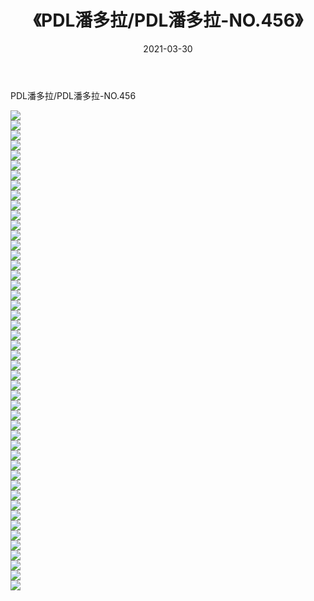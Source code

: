 ﻿---
layout: post
title:  《PDL潘多拉/PDL潘多拉-NO.456》
date:   2021-03-30
img: http://pic.660000.xyz/1:/网络美图/2021/PDL潘多拉/PDL潘多拉-NO.456/000.jpg
categories: [美女, 清纯, 唯美]
---

PDL潘多拉/PDL潘多拉-NO.456

 ![](http://pic.660000.xyz/1:/网络美图/2021/PDL潘多拉/PDL潘多拉-NO.456/001.jpg) <br>![](http://pic.660000.xyz/1:/网络美图/2021/PDL潘多拉/PDL潘多拉-NO.456/002.jpg) <br>![](http://pic.660000.xyz/1:/网络美图/2021/PDL潘多拉/PDL潘多拉-NO.456/003.jpg) <br>![](http://pic.660000.xyz/1:/网络美图/2021/PDL潘多拉/PDL潘多拉-NO.456/004.jpg) <br>![](http://pic.660000.xyz/1:/网络美图/2021/PDL潘多拉/PDL潘多拉-NO.456/005.jpg) <br>![](http://pic.660000.xyz/1:/网络美图/2021/PDL潘多拉/PDL潘多拉-NO.456/006.jpg) <br>![](http://pic.660000.xyz/1:/网络美图/2021/PDL潘多拉/PDL潘多拉-NO.456/007.jpg) <br>![](http://pic.660000.xyz/1:/网络美图/2021/PDL潘多拉/PDL潘多拉-NO.456/008.jpg) <br>![](http://pic.660000.xyz/1:/网络美图/2021/PDL潘多拉/PDL潘多拉-NO.456/009.jpg) <br>![](http://pic.660000.xyz/1:/网络美图/2021/PDL潘多拉/PDL潘多拉-NO.456/010.jpg) <br>![](http://pic.660000.xyz/1:/网络美图/2021/PDL潘多拉/PDL潘多拉-NO.456/011.jpg) <br>![](http://pic.660000.xyz/1:/网络美图/2021/PDL潘多拉/PDL潘多拉-NO.456/012.jpg) <br>![](http://pic.660000.xyz/1:/网络美图/2021/PDL潘多拉/PDL潘多拉-NO.456/013.jpg) <br>![](http://pic.660000.xyz/1:/网络美图/2021/PDL潘多拉/PDL潘多拉-NO.456/014.jpg) <br>![](http://pic.660000.xyz/1:/网络美图/2021/PDL潘多拉/PDL潘多拉-NO.456/015.jpg) <br>![](http://pic.660000.xyz/1:/网络美图/2021/PDL潘多拉/PDL潘多拉-NO.456/016.jpg) <br>![](http://pic.660000.xyz/1:/网络美图/2021/PDL潘多拉/PDL潘多拉-NO.456/017.jpg) <br>![](http://pic.660000.xyz/1:/网络美图/2021/PDL潘多拉/PDL潘多拉-NO.456/018.jpg) <br>![](http://pic.660000.xyz/1:/网络美图/2021/PDL潘多拉/PDL潘多拉-NO.456/019.jpg) <br>![](http://pic.660000.xyz/1:/网络美图/2021/PDL潘多拉/PDL潘多拉-NO.456/020.jpg) <br>![](http://pic.660000.xyz/1:/网络美图/2021/PDL潘多拉/PDL潘多拉-NO.456/021.jpg) <br>![](http://pic.660000.xyz/1:/网络美图/2021/PDL潘多拉/PDL潘多拉-NO.456/022.jpg) <br>![](http://pic.660000.xyz/1:/网络美图/2021/PDL潘多拉/PDL潘多拉-NO.456/023.jpg) <br>![](http://pic.660000.xyz/1:/网络美图/2021/PDL潘多拉/PDL潘多拉-NO.456/024.jpg) <br>![](http://pic.660000.xyz/1:/网络美图/2021/PDL潘多拉/PDL潘多拉-NO.456/025.jpg) <br>![](http://pic.660000.xyz/1:/网络美图/2021/PDL潘多拉/PDL潘多拉-NO.456/026.jpg) <br>![](http://pic.660000.xyz/1:/网络美图/2021/PDL潘多拉/PDL潘多拉-NO.456/027.jpg) <br>![](http://pic.660000.xyz/1:/网络美图/2021/PDL潘多拉/PDL潘多拉-NO.456/028.jpg) <br>![](http://pic.660000.xyz/1:/网络美图/2021/PDL潘多拉/PDL潘多拉-NO.456/029.jpg) <br>![](http://pic.660000.xyz/1:/网络美图/2021/PDL潘多拉/PDL潘多拉-NO.456/030.jpg) <br>![](http://pic.660000.xyz/1:/网络美图/2021/PDL潘多拉/PDL潘多拉-NO.456/031.jpg) <br>![](http://pic.660000.xyz/1:/网络美图/2021/PDL潘多拉/PDL潘多拉-NO.456/032.jpg) <br>![](http://pic.660000.xyz/1:/网络美图/2021/PDL潘多拉/PDL潘多拉-NO.456/033.jpg) <br>![](http://pic.660000.xyz/1:/网络美图/2021/PDL潘多拉/PDL潘多拉-NO.456/034.jpg) <br>![](http://pic.660000.xyz/1:/网络美图/2021/PDL潘多拉/PDL潘多拉-NO.456/035.jpg) <br>![](http://pic.660000.xyz/1:/网络美图/2021/PDL潘多拉/PDL潘多拉-NO.456/036.jpg) <br>![](http://pic.660000.xyz/1:/网络美图/2021/PDL潘多拉/PDL潘多拉-NO.456/037.jpg) <br>![](http://pic.660000.xyz/1:/网络美图/2021/PDL潘多拉/PDL潘多拉-NO.456/038.jpg) <br>![](http://pic.660000.xyz/1:/网络美图/2021/PDL潘多拉/PDL潘多拉-NO.456/039.jpg) <br>![](http://pic.660000.xyz/1:/网络美图/2021/PDL潘多拉/PDL潘多拉-NO.456/040.jpg) <br>![](http://pic.660000.xyz/1:/网络美图/2021/PDL潘多拉/PDL潘多拉-NO.456/041.jpg) <br>![](http://pic.660000.xyz/1:/网络美图/2021/PDL潘多拉/PDL潘多拉-NO.456/042.jpg) <br>![](http://pic.660000.xyz/1:/网络美图/2021/PDL潘多拉/PDL潘多拉-NO.456/043.jpg) <br>![](http://pic.660000.xyz/1:/网络美图/2021/PDL潘多拉/PDL潘多拉-NO.456/044.jpg) <br>![](http://pic.660000.xyz/1:/网络美图/2021/PDL潘多拉/PDL潘多拉-NO.456/045.jpg) <br>![](http://pic.660000.xyz/1:/网络美图/2021/PDL潘多拉/PDL潘多拉-NO.456/046.jpg) <br>![](http://pic.660000.xyz/1:/网络美图/2021/PDL潘多拉/PDL潘多拉-NO.456/047.jpg) <br>![](http://pic.660000.xyz/1:/网络美图/2021/PDL潘多拉/PDL潘多拉-NO.456/048.jpg) <br>